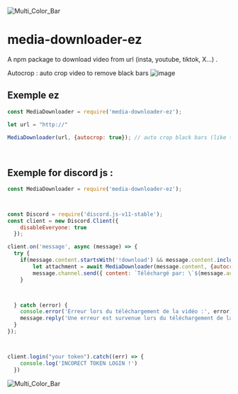 ![Multi_Color_Bar](https://github.com/Walkoud/CS2-Auto-Accept/assets/38588921/3f57ad10-c80c-457a-9f49-679558eb2f79)

# media-downloader-ez
A npm package to download video from url (insta, youtube, tiktok, X...) .

Autocrop : auto crop video to remove black bars 
![image](https://github.com/user-attachments/assets/f53e9f13-98a4-4d5e-a2e1-fa67f959f8f0)



## Exemple ez

```js
const MediaDownloader = require('media-downloader-ez'); 

let url = "http://"

MediaDownloader(url, {autocrop: true}); // auto crop black bars (like tiktok, or insta videos)
       
 
```

## Exemple for discord js : 
```js
const MediaDownloader = require('media-downloader-ez');



const Discord = require('discord.js-v11-stable');
const client = new Discord.Client({
    disableEveryone: true
  });

client.on('message', async (message) => {
  try {
    if(message.content.startsWith('!download') && message.content.includes('http')){
        let attachment = await MediaDownloader(message.content, {autocrop: true});
        message.channel.send({ content: `Téléchargé par: \`${message.author.username}\``, files: [attachment] });
    }



  } catch (error) {
    console.error('Erreur lors du téléchargement de la vidéo :', error);
    message.reply('Une erreur est survenue lors du téléchargement de la vidéo.').then((m) => { deleteMessage(m); });
  }
});



client.login("your token").catch((err) => {
    console.log('INCORECT TOKEN LOGIN !')
  })

```

![Multi_Color_Bar](https://github.com/Walkoud/CS2-Auto-Accept/assets/38588921/3f57ad10-c80c-457a-9f49-679558eb2f79)
